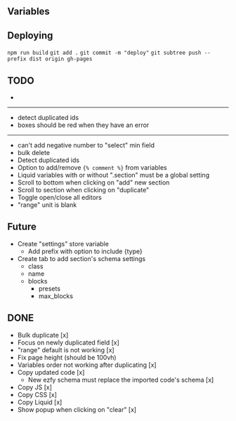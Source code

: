 ## Variables

## Deploying

`npm run build`
`git add .`
`git commit -m "deploy"`
`git subtree push --prefix dist origin gh-pages`

## TODO

-

---

- detect duplicated ids
- boxes should be red when they have an error

---

- can't add negative number to "select" min field
- bulk delete
- Detect duplicated ids
- Option to add/remove `{% comment %}` from variables
- Liquid variables with or without ".section" must be a global setting
- Scroll to bottom when clicking on "add" new section
- Scroll to section when clicking on "duplicate"
- Toggle open/close all editors
- "range" unit is blank

## Future

- Create "settings" store variable
  - Add prefix with option to include {type}
- Create tab to add section's schema settings
  - class
  - name
  - blocks
    - presets
    - max_blocks

## DONE

- Bulk duplicate [x]
- Focus on newly duplicated field [x]
- "range" default is not working [x]
- Fix page height (should be 100vh)
- Variables order not working after duplicating [x]
- Copy updated code [x]
  - New ezfy schema must replace the imported code's schema [x]
- Copy JS [x]
- Copy CSS [x]
- Copy Liquid [x]
- Show popup when clicking on "clear" [x]
